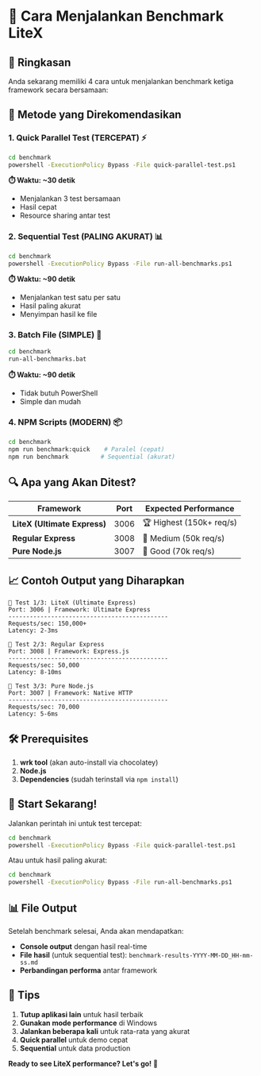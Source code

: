 # 🚀 Cara Menjalankan Benchmark LiteX

## 📝 Ringkasan

Anda sekarang memiliki 4 cara untuk menjalankan benchmark ketiga framework secara bersamaan:

## 🎯 Metode yang Direkomendasikan

### 1. Quick Parallel Test (TERCEPAT) ⚡

```bash
cd benchmark
powershell -ExecutionPolicy Bypass -File quick-parallel-test.ps1
```

**⏱️ Waktu: ~30 detik**

- Menjalankan 3 test bersamaan
- Hasil cepat
- Resource sharing antar test

### 2. Sequential Test (PALING AKURAT) 📊

```bash
cd benchmark
powershell -ExecutionPolicy Bypass -File run-all-benchmarks.ps1
```

**⏱️ Waktu: ~90 detik**

- Menjalankan test satu per satu
- Hasil paling akurat
- Menyimpan hasil ke file

### 3. Batch File (SIMPLE) 🔧

```bash
cd benchmark
run-all-benchmarks.bat
```

**⏱️ Waktu: ~90 detik**

- Tidak butuh PowerShell
- Simple dan mudah

### 4. NPM Scripts (MODERN) 📦

```bash
cd benchmark
npm run benchmark:quick    # Paralel (cepat)
npm run benchmark         # Sequential (akurat)
```

## 🔍 Apa yang Akan Ditest?

| Framework                    | Port | Expected Performance     |
| ---------------------------- | ---- | ------------------------ |
| **LiteX (Ultimate Express)** | 3006 | 🏆 Highest (150k+ req/s) |
| **Regular Express**          | 3008 | 🥈 Medium (50k req/s)    |
| **Pure Node.js**             | 3007 | 🥉 Good (70k req/s)      |

## 📈 Contoh Output yang Diharapkan

```
🚀 Test 1/3: LiteX (Ultimate Express)
Port: 3006 | Framework: Ultimate Express
---------------------------------------------
Requests/sec: 150,000+
Latency: 2-3ms

🚀 Test 2/3: Regular Express
Port: 3008 | Framework: Express.js
---------------------------------------------
Requests/sec: 50,000
Latency: 8-10ms

🚀 Test 3/3: Pure Node.js
Port: 3007 | Framework: Native HTTP
---------------------------------------------
Requests/sec: 70,000
Latency: 5-6ms
```

## 🛠️ Prerequisites

1. **wrk tool** (akan auto-install via chocolatey)
2. **Node.js**
3. **Dependencies** (sudah terinstall via `npm install`)

## 🚀 Start Sekarang!

Jalankan perintah ini untuk test tercepat:

```bash
cd benchmark
powershell -ExecutionPolicy Bypass -File quick-parallel-test.ps1
```

Atau untuk hasil paling akurat:

```bash
cd benchmark
powershell -ExecutionPolicy Bypass -File run-all-benchmarks.ps1
```

## 📊 File Output

Setelah benchmark selesai, Anda akan mendapatkan:

- **Console output** dengan hasil real-time
- **File hasil** (untuk sequential test): `benchmark-results-YYYY-MM-DD_HH-mm-ss.md`
- **Perbandingan performa** antar framework

## 🎉 Tips

1. **Tutup aplikasi lain** untuk hasil terbaik
2. **Gunakan mode performance** di Windows
3. **Jalankan beberapa kali** untuk rata-rata yang akurat
4. **Quick parallel** untuk demo cepat
5. **Sequential** untuk data production

**Ready to see LiteX performance? Let's go! 🚀**
